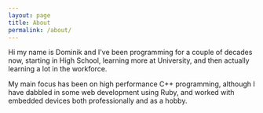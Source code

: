 ```yaml
---
layout: page
title: About
permalink: /about/
---
```


Hi my name is Dominik and I've been programming for a couple of decades now, starting in High School, learning more at University, and then actually learning a lot in the workforce.

My main focus has been on high performance C++ programming, although I have dabbled in some web development using Ruby, and worked with embedded devices both professionally and as a hobby.

